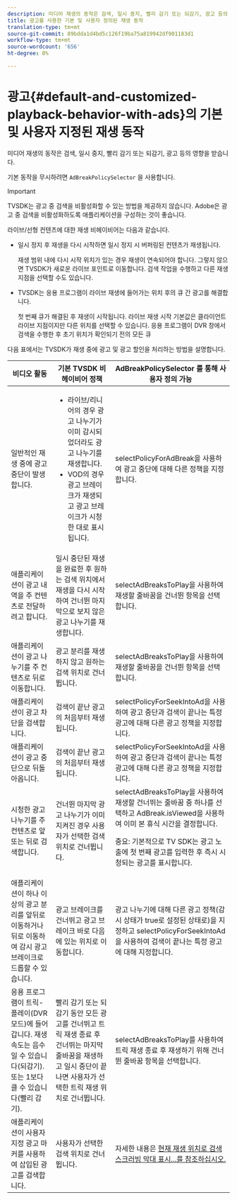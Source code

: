 ```yaml
---
description: 미디어 재생의 동작은 검색, 일시 중지, 빨리 감기 또는 되감기, 광고 등의 영향을 받습니다.
title: 광고를 사용한 기본 및 사용자 정의된 재생 동작
translation-type: tm+mt
source-git-commit: 89bdda1d4bd5c126f19ba75a819942df901183d1
workflow-type: tm+mt
source-wordcount: '656'
ht-degree: 0%

---
```



# 광고{#default-and-customized-playback-behavior-with-ads}의 기본 및 사용자 지정된 재생 동작

미디어 재생의 동작은 검색, 일시 중지, 빨리 감기 또는 되감기, 광고 등의 영향을 받습니다.

기본 동작을 무시하려면 `AdBreakPolicySelector` 을 사용합니다.

>[!IMPORTANT]
>
>TVSDK는 광고 중 검색을 비활성화할 수 있는 방법을 제공하지 않습니다. Adobe은 광고 중 검색을 비활성화하도록 애플리케이션을 구성하는 것이 좋습니다.

라이브/선형 컨텐츠에 대한 재생 비헤이비어는 다음과 같습니다.

* 일시 정지 후 재생을 다시 시작하면 일시 정지 시 버퍼링된 컨텐츠가 재생됩니다.

   재생 범위 내에 다시 시작 위치가 있는 경우 재생이 연속되어야 합니다. 그렇지 않으면 TVSDK가 새로운 라이브 포인트로 이동합니다. 검색 작업을 수행하고 다른 재생 지점을 선택할 수도 있습니다.
* TVSDK는 응용 프로그램이 라이브 재생에 들어가는 위치 후의 큐 간 광고를 해결합니다.

   첫 번째 큐가 해결된 후 재생이 시작됩니다. 라이브 재생 시작 기본값은 클라이언트 라이브 지점이지만 다른 위치를 선택할 수 있습니다. 응용 프로그램이 DVR 창에서 검색을 수행한 후 초기 위치가 확인되기 전의 모든 큐

다음 표에서는 TVSDK가 재생 중에 광고 및 광고 할인을 처리하는 방법을 설명합니다.

<table id="table_466538B1C2A646B89EB4F9AA111203BE"> 
 <thead> 
  <tr> 
   <th colname="col1" class="entry"> 비디오 활동 </th> 
   <th colname="col2" class="entry"> 기본 TVSDK 비헤이비어 정책 </th> 
   <th colname="col3" class="entry"><span class="codeph"> AdBreakPolicySelector </span>를 통해 사용자 정의 가능 </th> 
  </tr>
 </thead>
 <tbody> 
  <tr> 
   <td colname="col1"> 일반적인 재생 중에 광고 중단이 발생합니다. </td> 
   <td colname="col2"> 
    <ul id="ul_10D2638676EA4ADDA718E61BD4FDC1D2"> 
     <li id="li_D5CC30F063934C738971E2E8AF00C137"> 라이브/리니어의 경우 광고 나누기가 이미 감시되었더라도 광고 나누기를 재생합니다. </li> 
     <li id="li_D962C0938DA74186AE99D117E5A74E38">VOD의 경우 광고 브레이크가 재생되고 광고 브레이크가 시청한 대로 표시됩니다. </li> 
    </ul> </td> 
   <td colname="col3"><span class="codeph"> selectPolicyForAdBreak</span>을 사용하여 광고 중단에 대해 다른 정책을 지정합니다. </td> 
  </tr> 
  <tr> 
   <td colname="col1"> 애플리케이션이 광고 내역을 주 컨텐츠로 전달하려고 합니다. </td> 
   <td colname="col2"> 일시 중단된 재생을 완료한 후 원하는 검색 위치에서 재생을 다시 시작하여 건너뛴 마지막으로 보지 않은 광고 나누기를 재생합니다. </td> 
   <td colname="col3"><span class="codeph"> selectAdBreaksToPlay</span>을 사용하여 재생할 줄바꿈을 건너뛴 항목을 선택합니다. </td> 
  </tr> 
  <tr> 
   <td colname="col1"> 애플리케이션이 광고 나누기를 주 컨텐츠로 뒤로 이동합니다. </td> 
   <td colname="col2"> 광고 분리를 재생하지 않고 원하는 검색 위치로 건너뜁니다. </td> 
   <td colname="col3"><span class="codeph"> selectAdBreaksToPlay</span>을 사용하여 재생할 줄바꿈을 건너뛴 항목을 선택합니다.                      </td> 
  </tr> 
  <tr> 
   <td colname="col1"> 애플리케이션이 광고 차단을 검색합니다. </td> 
   <td colname="col2"> 검색이 끝난 광고의 처음부터 재생됩니다. </td> 
   <td colname="col3"><span class="codeph"> selectPolicyForSeekIntoAd</span>을 사용하여 광고 중단과 검색이 끝나는 특정 광고에 대해 다른 광고 정책을 지정합니다. </td> 
  </tr> 
  <tr> 
   <td colname="col1"> 애플리케이션이 광고 중단으로 뒤돌아옵니다. </td> 
   <td colname="col2"> 검색이 끝난 광고의 처음부터 재생됩니다. </td> 
   <td colname="col3"><span class="codeph"> selectPolicyForSeekIntoAd</span>을 사용하여 광고 중단과 검색이 끝나는 특정 광고에 대해 다른 광고 정책을 지정합니다. </td> 
  </tr> 
  <tr> 
   <td colname="col1"> 시청한 광고 나누기를 주 컨텐츠로 앞 또는 뒤로 검색합니다. </td> 
   <td colname="col2"> 건너뛴 마지막 광고 나누기가 이미 지켜진 경우 사용자가 선택한 검색 위치로 건너뜁니다. </td> 
   <td colname="col3"><span class="codeph"> selectAdBreaksToPlay</span>을 사용하여 재생할 건너뛰는 줄바꿈 중 하나를 선택하고 <span class="codeph"> AdBreak.isViewed</span>을 사용하여 이미 본 휴식 시간을 결정합니다. <p>중요: 기본적으로 TV SDK는 광고 노출에 첫 번째 광고를 입력한 후 즉시 시청되는 광고를 표시합니다. </p> </td> 
  </tr> 
  <tr> 
   <td colname="col1"> 애플리케이션이 하나 이상의 광고 분리를 앞뒤로 이동하거나 뒤로 이동하여 감시 광고 브레이크로 드롭할 수 있습니다. </td> 
   <td colname="col2"> 광고 브레이크를 건너뛰고 광고 브레이크 바로 다음에 있는 위치로 이동합니다. </td> 
   <td colname="col3">광고 나누기에 대해 다른 광고 정책(감시 상태가 true로 설정된 상태로)을 지정하고 <span class="codeph"> selectPolicyForSeekIntoAd</span>을 사용하여 검색이 끝나는 특정 광고에 대해 지정합니다. </td> 
  </tr> 
  <tr> 
   <td colname="col1"> 응용 프로그램이 트릭-플레이(DVR 모드)에 들어갑니다. 재생 속도는 음수일 수 있습니다(되감기). 또는 1보다 클 수 있습니다(빨리 감기). </td> 
   <td colname="col2"> 빨리 감기 또는 되감기 동안 모든 광고를 건너뛰고 트릭 재생 종료 후 건너뛰는 마지막 줄바꿈을 재생하고 일시 중단이 끝나면 사용자가 선택한 트릭 재생 위치로 건너뜁니다. </td> 
   <td colname="col3"><span class="codeph"> selectAdBreaksToPlay</span>를 사용하여 트릭 재생 종료 후 재생하기 위해 건너뛴 줄바꿈 항목을 선택합니다. </td> 
  </tr> 
  <tr> 
   <td colname="col1"> 애플리케이션이 사용자 지정 광고 마커를 사용하여 삽입된 광고를 검색합니다. </td> 
   <td colname="col2"> 사용자가 선택한 검색 위치로 건너뜁니다. </td> 
   <td colname="col3">자세한 내용은 <a href="../../tvsdk-2.7-for-android/content-playback-options/ui-configure/t-psdk-android-2.7-ui-seek-scrub-bar-display.md" format="dita" scope="local"> 현재 재생 위치로 검색 스크러빙 막대 표시...를 참조하십시오.</a> </td> 
  </tr> 
 </tbody> 
</table>